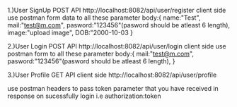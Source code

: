 1.)User SignUp POST API
http://localhost:8082/api/user/register
client side
use postman form data to all these parameter 
body:{
  name:"Test",
  mail:"test@m.com",
  pasword:"123456"(pasword should be atleast 6 length),
  image:"upload image",
  DOB:"2000-10-03
}

2.)User Login POST API
http://localhost:8082/api/user/login
client side
use postman form  to all these parameter 
body:{
  mail:"test@m.com",
  pasword:"123456"(pasword should be atleast 6 length),
}

3.)User Profile GET API
client side
http://localhost:8082/api/user/profile

use postman headers to pass token parameter that you have received in response on sucessfully login
i.e authorization:token


